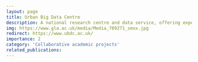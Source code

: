 ```yaml
---
layout: page
title: Urban Big Data Centre
description: A national research centre and data service, offering expertise, training, data collections, and data tools for the benefit of cities across the UK and worldwide.
img: https://www.gla.ac.uk/media/Media_709271_smxx.jpg
redirect: https://www.ubdc.ac.uk/
importance: 2
category: 'Collaborative academic projects'
related_publications:
---
```

